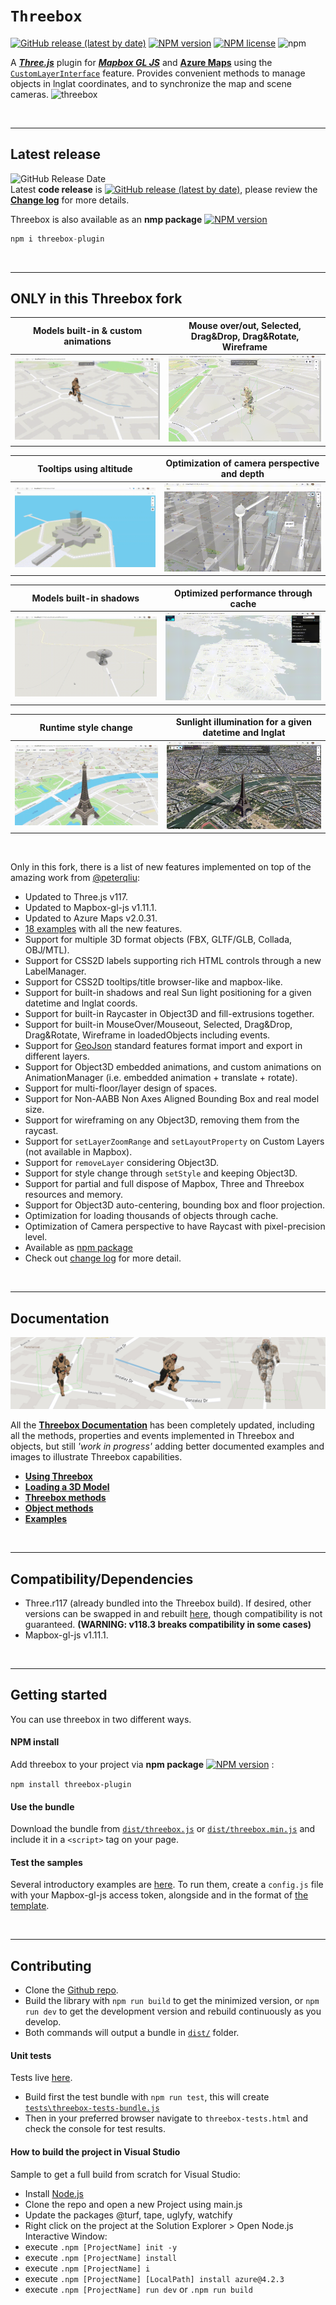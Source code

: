 # `Threebox`

[![GitHub release (latest by date)](https://img.shields.io/github/v/release/jscastro76/threebox?style=flat-square)](https://github.com/jscastro76/threebox/releases/)
[![NPM version](http://img.shields.io/npm/v/threebox-plugin.svg?style=flat-square)](https://www.npmjs.org/package/threebox-plugin)
[![NPM license](http://img.shields.io/npm/l/threebox-plugin.svg?style=flat-square)](https://www.npmjs.org/package/threebox-plugin)
![npm](https://img.shields.io/npm/dt/threebox-plugin?style=social)

A **[*Three.js*](https://threejs.org/)** plugin for **[*Mapbox GL JS*](https://docs.mapbox.com/mapbox-gl-js/examples/)** and **[Azure Maps](https://azure.microsoft.com/en-us/services/azure-maps/)** using the [`CustomLayerInterface`](https://docs.mapbox.com/mapbox-gl-js/api/properties/#customlayerinterface) feature. Provides convenient methods to manage objects in lnglat coordinates, and to synchronize the map and scene cameras.
<img alt="threebox" src="docs/gallery.jpg">

<br>

- - -
## Latest release

![GitHub Release Date](https://img.shields.io/github/release-date/jscastro76/threebox?style=flat-square)  
Latest  **code release** is [![GitHub release (latest by date)](https://img.shields.io/github/v/release/jscastro76/threebox?style=flat-square)](https://github.com/jscastro76/threebox/releases/), please review the [**Change log**](https://github.com/jscastro76/threebox/blob/master/CHANGELOG.md) for more details.

Threebox is also available as an **nmp package** [![NPM version](http://img.shields.io/npm/v/threebox-plugin.svg?style=flat-square)](https://www.npmjs.org/package/threebox-plugin)  

```js
npm i threebox-plugin
```
<br>

- - -

## ONLY in this Threebox fork

|Models built-in & custom animations |Mouse over/out, Selected, Drag&Drop, Drag&Rotate, Wireframe 
|---------|-----------------------
|<img alt="threebox" src="./docs/AnimationVideo.gif" width="100%">|<img alt="threebox" src="./docs/Wireframes.gif" width="100%" >

|Tooltips using altitude|Optimization of camera perspective and depth
|----------|-------
|<img alt="threebox" src="./docs/LabelsOnHeight.gif" width="100%">|<img alt="threebox" src="./docs/Depth.gif" width="100%">

|Models built-in shadows|Optimized performance through cache
|----------|-------
|<img alt="threebox" src="./docs/MapboxShadow.gif" width="100%">|<img alt="threebox" src="./docs/Performance.gif" width="100%">

|Runtime style change|Sunlight illumination for a given datetime and lnglat
|----------|-------
|<img alt="threebox" src="./docs/StyleChange.gif" width="100%">|<img alt="threebox" src="./docs/EiffelShadow.gif" width="100%">

<br>

Only in this fork, there is a list of new features implemented on top of the amazing work from [@peterqliu](https://github.com/peterqliu/threebox/):
- Updated to Three.js v117.
- Updated to Mapbox-gl-js v1.11.1.
- Updated to Azure Maps v2.0.31.
- [18 examples](https://github.com/jscastro76/threebox/tree/master/examples) with all the new features.
- Support for multiple 3D format objects (FBX, GLTF/GLB, Collada, OBJ/MTL).
- Support for CSS2D labels supporting rich HTML controls through a new LabelManager.
- Support for CSS2D tooltips/title browser-like and mapbox-like.
- Support for built-in shadows and real Sun light positioning for a given datetime and lnglat coords.
- Support for built-in Raycaster in Object3D and fill-extrusions together.
- Support for built-in MouseOver/Mouseout, Selected, Drag&Drop, Drag&Rotate, Wireframe in loadedObjects including events.
- Support for [GeoJson](https://geojson.org/) standard features format import and export in different layers.
- Support for Object3D embedded animations, and custom animations on AnimationManager (i.e. embedded animation + translate + rotate).
- Support for multi-floor/layer design of spaces.
- Support for Non-AABB Non Axes Aligned Bounding Box and real model size. 
- Support for wireframing on any Object3D, removing them from the raycast.
- Support for `setLayerZoomRange` and `setLayoutProperty` on Custom Layers (not available in Mapbox).
- Support for `removeLayer` considering Object3D.
- Support for style change through `setStyle` and keeping Object3D.
- Support for partial and full dispose of Mapbox, Three and Threebox resources and memory.
- Support for Object3D auto-centering, bounding box and floor projection.
- Optimization for loading thousands of objects through cache.
- Optimization of Camera perspective to have Raycast with pixel-precision level.
- Available as [npm package](https://www.npmjs.com/package/threebox-plugin)
- Check out [change log](https://github.com/jscastro76/threebox/blob/master/CHANGELOG.md) for more detail.

<br>

- - -


## Documentation
<img alt="threebox" src="docs/SoldierAnimation.jpg">

All the [**Threebox Documentation**](/docs/Threebox.md) has been completely updated, including all the methods, properties and events implemented in Threebox and objects, but still *'work in progress'* adding better documented examples and images to illustrate Threebox capabilities.
- [**Using Threebox**](/docs/Threebox.md#using-threebox)
- [**Loading a 3D Model**](/docs/Threebox.md#loading-a-3d-model)
- [**Threebox methods**](/docs/Threebox.md#threebox-methods)
- [**Object methods**](/docs/Threebox.md#object-methods)
- [**Examples**](/examples/README.md)

<br>

- - -

## Compatibility/Dependencies

- Three.r117 (already bundled into the Threebox build). If desired, other versions can be swapped in and rebuilt [here](https://github.com/jscastro76/threebox/blob/master/src/three.js), though compatibility is not guaranteed. **(WARNING: v118.3 breaks compatibility in some cases)**
- Mapbox-gl-js v1.11.1.

<br>

- - -

## Getting started

You can use threebox in two different ways. 

#### NPM install
Add threebox to your project via **npm package** [![NPM version](http://img.shields.io/npm/v/threebox-plugin.svg?style=flat-square)](https://www.npmjs.org/package/threebox-plugin) :

`npm install threebox-plugin`

#### Use the bundle
Download the bundle from [`dist/threebox.js`](dist/threebox.js) or [`dist/threebox.min.js`](dist/threebox.min.js) and include it in a `<script>` tag on your page.

#### Test the samples 
Several introductory examples are [here](https://github.com/jscastro76/threebox/tree/master/examples). To run them, create a `config.js` file with your Mapbox-gl-js access token, alongside and in the format of [the template](https://github.com/jscastro76/threebox/blob/master/examples/config_template.js).

<br>

- - -

## Contributing
- Clone the [Github repo](https://github.com/jscastro76/threebox/).
- Build the library with `npm run build` to get the minimized version, or `npm run dev` to get the development version and rebuild continuously as you develop. 
- Both commands will output a bundle in [`dist/`](dist/) folder.

#### Unit tests
Tests live [here](/tests). 
- Build first the test bundle with `npm run test`, this will create [`tests\threebox-tests-bundle.js`](tests/threebox-tests-bundle.js)  
- Then in your preferred browser navigate to `threebox-tests.html` and check the console for test results.

#### How to build the project in Visual Studio
Sample to get a full build from scratch for Visual Studio:
- Install [Node.js](https://nodejs.org/en/) 
- Clone the repo and open a new Project using main.js
- Update the packages @turf, tape, uglyfy, watchify
- Right click on the project at the Solution Explorer > Open Node.js Interactive Window:
- execute `.npm [ProjectName] init -y`
- execute `.npm [ProjectName] install`
- execute `.npm [ProjectName] i`
- execute `.npm [ProjectName] [LocalPath] install azure@4.2.3`
- execute `.npm [ProjectName] run dev` or `.npm run build
`


